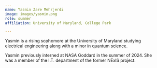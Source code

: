 ```yaml
---
name: Yasmin Zare Mehrjerdi
image: images/yasmin.png
role: summer
affiliation: University of Maryland, College Park

---
```


Yasmin is a rising sophomore at the University of Maryland studying electrical engineering along with a minor in quantum science.

Yasmin previously interned at NASA Goddard in the summer of 2024. She was a member of the I.T. department of the former NExIS project.